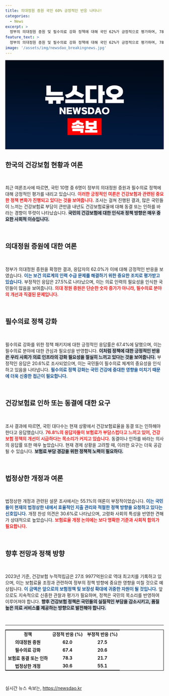 ```yaml
---
title: 의대정원 증원 국민 60% 긍정적인 반응 나타나!
categories:
  - News
excerpt: >
  정부의 의대정원 증원 및 필수의료 강화 정책에 대해 국민 62%가 긍정적으로 평가하며, 78%가 건강보험료 동결 또는 인하를 원하고 있습니다. 건강보험 누적적립금은 역대 최고치! 클릭해 자세히 알아보세요!
feature_text: >
  정부의 의대정원 증원 및 필수의료 강화 정책에 대해 국민 62%가 긍정적으로 평가하며, 78%가 건강보험료 동결 또는 인하를 원하고 있습니다. 건강보험 누적적립금은 역대 최고치! 클릭해 자세히 알아보세요!
image: '/assets/img/newsdao_breakingnews.jpg'
---
```


<p><img src="/assets/img/newsdao_breakingnews.jpg" alt="ontimetimes 속보" /></p>

<h2 data-ke-size="size26">한국의 건강보험 현황과 여론</h2>

<p data-ke-size="size16">&nbsp;</p>

<p>최근 여론조사에 따르면, 국민 10명 중 6명이 정부의 의대정원 증원과 필수의료 정책에 대해 긍정적인 평가를 내리고 있습니다. <b><span style="color: #ee2323;">이러한 긍정적인 여론은 건강보험과 관련된 중요한 정책 변화가 진행되고 있다는 것을 보여줍니다.</span></b> 조사는 걸쳐 진행된 결과, 많은 국민들이 느끼는 건강보험료 부담이 큰만큼 내년도 건강보험료율에 대해 동결 또는 인하를 바라는 경향이 뚜렷이 나타났습니다. <b><span style="background-color: #21538527;">국민의 건강보험에 대한 인식과 정책 방향은 매우 중요한 사회적 이슈입니다.</span></b> </p>

<p data-ke-size="size16">&nbsp;</p>

<h2 data-ke-size="size26">의대정원 증원에 대한 여론</h2>

<p data-ke-size="size16">&nbsp;</p>

<p>정부가 의대정원 증원을 확정한 결과, 응답자의 62.0%가 이에 대해 긍정적인 반응을 보였습니다. <b><span style="color: #1a5490;">이는 보건 의료계의 인력 수급 문제를 해결하기 위한 중요한 조치로 평가받고 있습니다.</span></b> 부정적인 응답은 27.5%로 나타났으며, 이는 의료 인력의 필요성을 인식한 국민들이 많음을 보여줍니다. <b><span style="color: #ee2323;">의대 정원 증원은 단순한 숫자 증가가 아니라, 필수의료 분야의 개선과 직결된 문제입니다.</span></b> </p>

<p data-ke-size="size16">&nbsp;</p>

<h2 data-ke-size="size26">필수의료 정책 강화</h2>

<p data-ke-size="size16">&nbsp;</p>

<p>필수의료 강화를 위한 정책 패키지에 대한 긍정적인 응답률은 67.4%에 달했으며, 이는 필수의료 분야에 대한 관심과 필요성을 반영합니다. <b><span style="background-color: #21538527;">이처럼 정책에 대한 긍정적인 반응은 우리 사회가 의료 인프라의 강화 필요성을 절실히 느끼고 있다는 것을 보여줍니다.</span></b> 부정적인 응답은 20.6%로 조사되었으며, 이는 국민들이 필수의료 체계의 중요성을 인식하고 있음을 나타냅니다. <b><span style="color: #1a5490;">필수의료 정책 강화는 국민 건강에 중대한 영향을 미치기 때문에 더욱 신중한 접근이 필요합니다.</span></b></p>

<p data-ke-size="size16">&nbsp;</p>

<h2 data-ke-size="size26">건강보험료 인하 또는 동결에 대한 요구</h2>

<p data-ke-size="size16">&nbsp;</p>

<p>조사 결과에 따르면, 국민 대다수는 현재 상황에서 건강보험료율을 동결 또는 인하해야 한다고 응답했습니다. <b><span style="color: #ee2323;">76.8%의 응답자들이 보험료가 부담스럽다고 느끼고 있어, 건강보험 정책의 개선이 시급하다는 목소리가 커지고 있습니다.</span></b> 동결이나 인하를 바라는 의사의 응답률 또한 매우 높았습니다. 현재 경제 상황을 고려할 때, 이러한 요구는 더욱 공감될 수 있습니다. <b><span style="background-color: #21538527;">보험료 부담 경감을 위한 정책적 노력이 필요하다.</span></b> </p>

<p data-ke-size="size16">&nbsp;</p>

<h2 data-ke-size="size26">법정상한 개정과 여론</h2>

<p data-ke-size="size16">&nbsp;</p>

<p>법정상한 개정과 관련된 설문 조사에서는 55.1%의 여론이 부정적이었습니다. <b><span style="color: #1a5490;">이는 국민들이 현재의 법정상한 내에서 효율적인 지출 관리와 적절한 정책 방향을 요청하고 있다는 신호입니다.</span></b> 개정 찬성 의견은 30.6%로 나타났으며, 고령화 사회의 특성을 반영한 견해가 상대적으로 높았습니다. <b><span style="color: #ee2323;">보험료율 개정 논의에는 보다 명확한 기준과 사회적 합의가 필요합니다.</span></b></p>

<p data-ke-size="size16">&nbsp;</p>

<h2 data-ke-size="size26">향후 전망과 정책 방향</h2>

<p data-ke-size="size16">&nbsp;</p>

<p>2023년 기준, 건강보험 누적적립금은 27조 9977억원으로 역대 최고치를 기록하고 있으며, 이는 보험료율 조정과 관련하여 정부의 정책 방향에 중요한 영향을 미칠 것으로 예상됩니다. <b><span style="color: #1a5490;">이 금액은 앞으로의 보험정책 및 보장성 확대에 귀중한 자원이 될 것입니다.</span></b> 앞으로도 지속적으로 신중한 관찰과 평가가 필요하며, 정책은 국민의 목소리를 반영하여 이루어져야 합니다. <b><span style="background-color: #21538527;">향후 건강보험 정책은 국민들의 실질적인 부담을 감소시키고, 품질 높은 의료 서비스를 제공하는 방향으로 발전해야 합니다.</span></b></p>

<p data-ke-size="size16">&nbsp;</p>

<hr>

<table style="width: 100%; border-collapse: collapse; border: 1px solid #000000;">
    <tbody>
        <tr>
            <td style="text-align: center; height: 17px;"><b>정책</b></td>
            <td style="text-align: center; height: 17px;"><b>긍정적 반응 (%)</b></td>
            <td style="text-align: center; height: 17px;"><b>부정적 반응 (%)</b></td>
        </tr>
        <tr>
            <td style="text-align: center; height: 17px;"><b>의대정원 증원</b></td>
            <td style="text-align: center; height: 17px;"><b>62.0</b></td>
            <td style="text-align: center; height: 17px;"><b>27.5</b></td>
        </tr>
        <tr>
            <td style="text-align: center; height: 17px;"><b>필수의료 강화</b></td>
            <td style="text-align: center; height: 17px;"><b>67.4</b></td>
            <td style="text-align: center; height: 17px;"><b>20.6</b></td>
        </tr>
        <tr>
            <td style="text-align: center; height: 17px;"><b>보험료 동결 또는 인하</b></td>
            <td style="text-align: center; height: 17px;"><b>78.3</b></td>
            <td style="text-align: center; height: 17px;"><b>21.7</b></td>
        </tr>
        <tr>
            <td style="text-align: center; height: 17px;"><b>법정상한 개정</b></td>
            <td style="text-align: center; height: 17px;"><b>30.6</b></td>
            <td style="text-align: center; height: 17px;"><b>55.1</b></td>
        </tr>
    </tbody>
</table>

<p data-ke-size="size16">&nbsp;</p>
실시간 뉴스 속보는, <a href="https://newsdao.kr" rel="dofollow">https://newsdao.kr</a>


